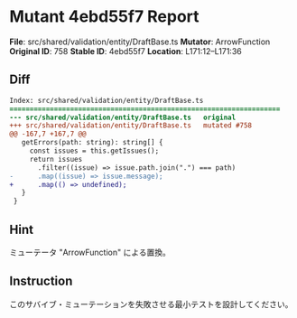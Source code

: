 # Mutant 4ebd55f7 Report

**File**: src/shared/validation/entity/DraftBase.ts
**Mutator**: ArrowFunction
**Original ID**: 758
**Stable ID**: 4ebd55f7
**Location**: L171:12–L171:36

## Diff

```diff
Index: src/shared/validation/entity/DraftBase.ts
===================================================================
--- src/shared/validation/entity/DraftBase.ts	original
+++ src/shared/validation/entity/DraftBase.ts	mutated #758
@@ -167,7 +167,7 @@
   getErrors(path: string): string[] {
     const issues = this.getIssues();
     return issues
       .filter((issue) => issue.path.join(".") === path)
-      .map((issue) => issue.message);
+      .map(() => undefined);
   }
 }
```

## Hint

ミューテータ "ArrowFunction" による置換。

## Instruction

このサバイブ・ミューテーションを失敗させる最小テストを設計してください。